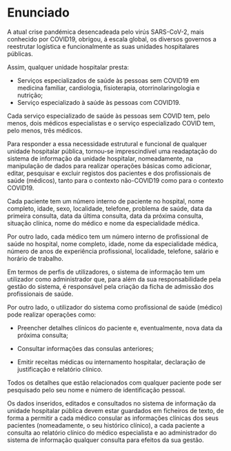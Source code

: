 # Enunciado


A atual crise pandémica desencadeada pelo virús SARS-CoV-2, mais conhecido por COVID19, obrigou, á escala global, os diversos governos a reestrutar logística e funcionalmente as suas unidades hospitalares públicas.

Assim, qualquer unidade hospitalar presta:
*   Serviços especializados de saúde às pessoas sem COVID19 em medicina familiar, cardiologia, fisioterapia, otorrinolaringologia e nutrição;
*   Serviço especializado à saúde às pessoas com COVID19.

Cada serviço especializado de saúde às pessoas sem COVID tem, pelo menos, dois médicos especialistas e o serviço especializado COVID tem, pelo menos, três médicos.

Para responder a essa necessidade estrutural e funcional de qualquer unidade hospitalar pública, tornou-se imprescindível uma readaptação do sistema de informação da unidade hospitalar, nomeadamente, na manipulação de dados para realizar operações básicas como adicionar, editar, pesquisar e excluir registos dos pacientes e dos profissionais de saúde (médicos), tanto para o contexto não-COVID19 como para o contexto COVID19.

Cada paciente tem um número interno de paciente no hospital, nome completo, idade, sexo, localidade, telefone, problema de saúde, data da primeira consulta, data da última consulta, data da próxima consulta, situação clínica, nome do médico e nome da especialidade médica.

Por outro lado, cada médico tem um número interno de profissional de saúde no hospital, nome completo, idade, nome da especialidade médica, número de anos de experiência profissional, localidade, telefone, salário e horário de trabalho.

Em termos de perfis de utilizadores, o sistema de informação tem um utilizador como administrador que, para além da sua responsabilidade pela gestão do sistema, é responsável pela criação da ficha de admissão dos profissionais de saúde.

Por outro lado, o utilizador do sistema como profissional de saúde (médico) pode realizar operações como:

*   Preencher detalhes clínicos do paciente e, eventualmente, nova data da próxima consulta;

*   Consultar informações das consulas anteriores;

*   Emitir receitas médicas ou internamento hospitalar, declaração de justificação e relatório clínico.

Todos os detalhes que estão relacionados com qualquer paciente pode ser pesquisado pelo seu nome e número de identificação pessoal.

Os dados inseridos, editados e consultados no sistema de informação da unidade hospitalar pública devem estar guardados em ficheiros de texto, de forma a permitir a cada médico consular as informações clínicas dos seus pacientes (nomeadamente, o seu histórico clínico), a cada paciente a consulta ao relatório clínico do médico especialista e ao administrador do sistema de informação qualquer consulta para efeitos da sua gestão.